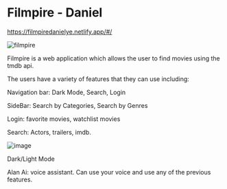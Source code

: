 # Filmpire - Daniel

https://filmpiredanielye.netlify.app/#/

![filmpire](https://user-images.githubusercontent.com/73367368/183239408-10a9cf08-3173-4de2-a9a7-8b5cfedd6163.PNG)

Filmpire is a web application which allows the user to find movies using the tmdb api.

The users have a variety of features that they can use including:

Navigation bar: Dark Mode, Search, Login

SideBar: Search by Categories, Search by Genres

Login: favorite movies, watchlist movies 

Search: Actors, trailers, imdb.

![image](https://user-images.githubusercontent.com/73367368/183239399-b6bac4c3-f81b-4e01-bdfe-168bd39d7757.png)

Dark/Light Mode

Alan Ai: voice assistant. Can use your voice and use any of the previous features.

